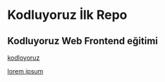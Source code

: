 # Kodluyoruz İlk Repo

## Kodluyoruz Web Frontend eğitimi

[kodloyoruz](https://avatars.githubusercontent.com/u/30476529?s=200&v=4)


[lorem ipsum](http://google.com)

